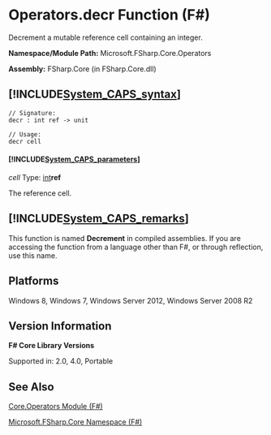 # Operators.decr Function (F#)

Decrement a mutable reference cell containing an integer.

**Namespace/Module Path:** Microsoft.FSharp.Core.Operators

**Assembly:** FSharp.Core (in FSharp.Core.dll)


## [!INCLUDE[System_CAPS_syntax](//System/Token/System_CAPS_syntax_md.md)]

```
// Signature:
decr : int ref -> unit

// Usage:
decr cell
```

#### [!INCLUDE[System_CAPS_parameters](//System/Token/System_CAPS_parameters_md.md)]
*cell*
Type: [int](http://msdn.microsoft.com/en-us/library/025d5455-3622-4ea5-9573-3ecbd4ee1375)**ref**


The reference cell.




## [!INCLUDE[System_CAPS_remarks](//System/Token/System_CAPS_remarks_md.md)]
This function is named **Decrement** in compiled assemblies. If you are accessing the function from a language other than F#, or through reflection, use this name.


## Platforms
Windows 8, Windows 7, Windows Server 2012, Windows Server 2008 R2


## Version Information
**F# Core Library Versions**

Supported in: 2.0, 4.0, Portable




## See Also
[Core.Operators Module &#40;F&#35;&#41;](Core.Operators+Module+28%F%2329%.md)

[Microsoft.FSharp.Core Namespace &#40;F&#35;&#41;](Microsoft.FSharp.Core+Namespace+28%F%2329%.md)

